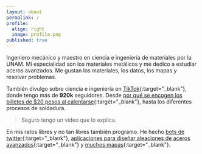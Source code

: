 ```yaml
---
layout: about
permalink: /
profile:
  align: right
  image: profile.png
published: true
---
```

  
Ingeniero mecánico y maestro en ciencia e ingeniería de materiales por la UNAM. Mi especialidad son los materiales metálicos y me dedico a estudiar aceros avanzados.  Me gustan los materiales, los datos, los mapas y resolver problemas.

También divulgo sobre ciencia e ingeniería en [TikTok](https://www.tiktok.com/@heliouz_){:target="_blank"}, donde tengo más de __920k__ seguidores. Desde [por qué se encogen los billetes de $20 pesos al calentarse](https://www.sdpnoticias.com/estilo-de-vida/por-que-se-encoge-un-billete-de-20-pesos-al-calentarse-cientifico-lo-explica/){:target="_blank"}, hasta los diferentes procesos de soldadura. 

>Seguro tengo un video que lo explica.

En mis ratos libres y no tan libres también programo. He hecho [bots de twitter](https://twitter.com/BigakuSan){:target="_blank"}, [aplicaciones para diseñar aleaciones de aceros avanzados]({{site.baseurl}}/projects/qpqt/){:target="_blank"} y [muchos mapas]({{site.baseurl}}/projects/estumex/){:target="_blank"}.
